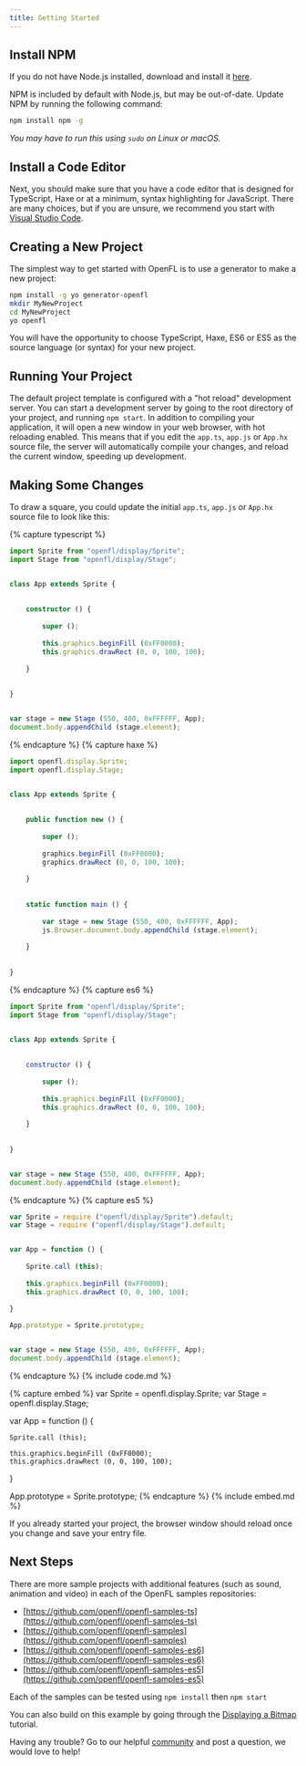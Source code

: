 ```yaml
---
title: Getting Started
---
```


## Install NPM

If you do not have Node.js installed, download and install it [here](https://nodejs.org/).

NPM is included by default with Node.js, but may be out-of-date. Update NPM by running the following command:

```bash
npm install npm -g
```

_You may have to run this using `sudo` on Linux or macOS._


## Install a Code Editor

Next, you should make sure that you have a code editor that is designed for TypeScript, Haxe or at a minimum, syntax highlighting for JavaScript. There are many choices, but if you are unsure, we recommend you start with [Visual Studio Code](https://code.visualstudio.com).


## Creating a New Project

The simplest way to get started with OpenFL is to use a generator to make a new project:

```bash
npm install -g yo generator-openfl
mkdir MyNewProject
cd MyNewProject
yo openfl
```

You will have the opportunity to choose TypeScript, Haxe, ES6 or ES5 as the source language (or syntax) for your new project.


## Running Your Project

The default project template is configured with a "hot reload" development server. You can start a development server by going to the root directory of your project, and running `npm start`. In addition to compiling your application, it will open a new window in your web browser, with hot reloading enabled. This means that if you edit the `app.ts`, `app.js` or `App.hx` source file, the server will automatically compile your changes, and reload the current window, speeding up development.


## Making Some Changes

To draw a square, you could update the initial `app.ts`, `app.js` or `App.hx` source file to look like this:

{% capture typescript %}
```ts
import Sprite from "openfl/display/Sprite";
import Stage from "openfl/display/Stage";


class App extends Sprite {
	
	
	constructor () {
		
		super ();
		
		this.graphics.beginFill (0xFF0000);
		this.graphics.drawRect (0, 0, 100, 100);
		
	}
	
	
}


var stage = new Stage (550, 400, 0xFFFFFF, App);
document.body.appendChild (stage.element);
```
{% endcapture %}
{% capture haxe %}
```js
import openfl.display.Sprite;
import openfl.display.Stage;


class App extends Sprite {
	
	
	public function new () {
		
		super ();
		
		graphics.beginFill (0xFF0000);
		graphics.drawRect (0, 0, 100, 100);
		
	}
	
	
	static function main () {
		
		var stage = new Stage (550, 400, 0xFFFFFF, App);
		js.Browser.document.body.appendChild (stage.element);
		
	}
	
	
}
```
{% endcapture %}
{% capture es6 %}
```js
import Sprite from "openfl/display/Sprite";
import Stage from "openfl/display/Stage";


class App extends Sprite {
	
	
	constructor () {
		
		super ();
		
		this.graphics.beginFill (0xFF0000);
		this.graphics.drawRect (0, 0, 100, 100);
		
	}
	
	
}


var stage = new Stage (550, 400, 0xFFFFFF, App);
document.body.appendChild (stage.element);
```
{% endcapture %}
{% capture es5 %}
```js
var Sprite = require ("openfl/display/Sprite").default;
var Stage = require ("openfl/display/Stage").default;


var App = function () {
	
	Sprite.call (this);
	
	this.graphics.beginFill (0xFF0000);
	this.graphics.drawRect (0, 0, 100, 100);
	
}

App.prototype = Sprite.prototype;


var stage = new Stage (550, 400, 0xFFFFFF, App);
document.body.appendChild (stage.element);
```
{% endcapture %}
{% include code.md %}

{% capture embed %}
var Sprite = openfl.display.Sprite;
var Stage = openfl.display.Stage;


var App = function () {
	
	Sprite.call (this);
	
	this.graphics.beginFill (0xFF0000);
	this.graphics.drawRect (0, 0, 100, 100);
	
}

App.prototype = Sprite.prototype;
{% endcapture %}
{% include embed.md %}

If you already started your project, the browser window should reload once you change and save your entry file.


## Next Steps

There are more sample projects with additional features (such as sound, animation and video) in each of the OpenFL samples repositories:

 - [https://github.com/openfl/openfl-samples-ts](https://github.com/openfl/openfl-samples-ts)
 - [https://github.com/openfl/openfl-samples](https://github.com/openfl/openfl-samples)
 - [https://github.com/openfl/openfl-samples-es6](https://github.com/openfl/openfl-samples-es6)
 - [https://github.com/openfl/openfl-samples-es5](https://github.com/openfl/openfl-samples-es5)

Each of the samples can be tested using `npm install` then `npm start`

You can also build on this example by going through the [Displaying a Bitmap](learn/npm/tutorials/displaying-a-bitmap/) tutorial.

Having any trouble? Go to our helpful [community](http://community.openfl.org/c/help) and post a question, we would love to help!